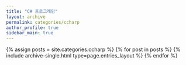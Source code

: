 ```yaml
---
title: "C# 프로그래밍"
layout: archive
permalink: categories/ccharp
author_profile: true
sidebar_main: true
---
```



{% assign posts = site.categories.ccharp %}
{% for post in posts %} {% include archive-single.html type=page.entries_layout %} {% endfor %}